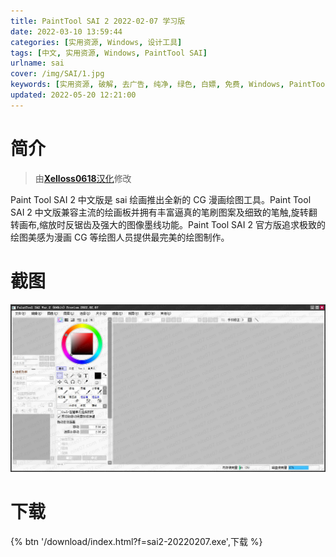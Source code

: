```yaml
---
title: PaintTool SAI 2 2022-02-07 学习版
date: 2022-03-10 13:59:44
categories: [实用资源, Windows, 设计工具]
tags: [中文, 实用资源, Windows, PaintTool SAI]
urlname: sai
cover: /img/SAI/1.jpg
keywords: [实用资源, 破解, 去广告, 纯净, 绿色, 白嫖, 免费, Windows, PaintTool SAI]
updated: 2022-05-20 12:21:00
---
```


# 简介

> 由[**Xelloss0618**汉化](/laiyuan)修改

Paint Tool SAI 2 中文版是 sai 绘画推出全新的 CG 漫画绘图工具。Paint Tool SAI 2 中文版兼容主流的绘画板并拥有丰富逼真的笔刷图案及细致的笔触,旋转翻转画布,缩放时反锯齿及强大的图像墨线功能。Paint Tool SAI 2 官方版追求极致的绘图美感为漫画 CG 等绘图人员提供最完美的绘图制作。

# 截图

![](/img/SAI/2.jpg)

# 下载

{% btn '/download/index.html?f=sai2-20220207.exe',下载 %}
